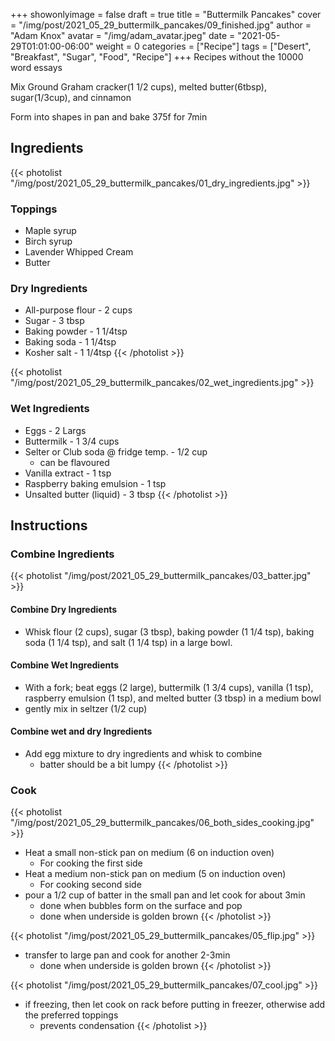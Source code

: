 
+++
showonlyimage = false
draft = true
title = "Buttermilk Pancakes"
cover = "/img/post/2021_05_29_buttermilk_pancakes/09_finished.jpg"
author = "Adam Knox"
avatar = "/img/adam_avatar.jpeg"
date = "2021-05-29T01:01:00-06:00"
weight = 0
categories = ["Recipe"]
tags = ["Desert", "Breakfast", "Sugar", "Food", "Recipe"]
+++
Recipes without the 10000 word essays
<!--more-->



Mix Ground Graham cracker(1 1/2 cups), melted butter(6tbsp), sugar(1/3cup), and cinnamon

Form into shapes in pan and bake 375f for 7min




## Ingredients
{{< photolist "/img/post/2021_05_29_buttermilk_pancakes/01_dry_ingredients.jpg" >}}
### Toppings
* Maple syrup
* Birch syrup
* Lavender Whipped Cream
* Butter

### Dry Ingredients
* All-purpose flour - 2 cups
* Sugar - 3 tbsp
* Baking powder - 1 1/4tsp
* Baking soda - 1 1/4tsp
* Kosher salt - 1 1/4tsp
{{< /photolist >}}

{{< photolist "/img/post/2021_05_29_buttermilk_pancakes/02_wet_ingredients.jpg" >}}
### Wet Ingredients
* Eggs - 2 Largs
* Buttermilk - 1 3/4 cups
* Selter or Club soda @ fridge temp. - 1/2 cup
  * can be flavoured
* Vanilla extract - 1 tsp
* Raspberry baking emulsion - 1 tsp
* Unsalted butter (liquid) - 3 tbsp
{{< /photolist >}}

## Instructions

### Combine Ingredients
{{< photolist "/img/post/2021_05_29_buttermilk_pancakes/03_batter.jpg" >}}
#### Combine Dry Ingredients
* Whisk flour (2 cups), sugar (3 tbsp), baking powder (1 1/4 tsp), baking soda (1 1/4 tsp), and salt (1 1/4 tsp) in a large bowl.

#### Combine Wet Ingredients
* With a fork; beat eggs (2 large), buttermilk (1 3/4 cups), vanilla (1 tsp), raspberry emulsion  (1 tsp), and melted butter (3 tbsp) in a medium bowl
* gently mix in seltzer (1/2 cup)

#### Combine wet and dry Ingredients
* Add egg mixture to dry ingredients and whisk to combine
  * batter should be a bit lumpy
{{< /photolist >}}

### Cook
{{< photolist "/img/post/2021_05_29_buttermilk_pancakes/06_both_sides_cooking.jpg" >}}
* Heat a small non-stick pan on medium (6 on induction oven)
  * For cooking the first side
* Heat a medium non-stick pan on medium (5 on induction oven)
  * For cooking second side
* pour a 1/2 cup of batter in the small pan and let cook for about 3min
  * done when bubbles form on the surface and pop
  * done when underside is golden brown
{{< /photolist >}}

{{< photolist "/img/post/2021_05_29_buttermilk_pancakes/05_flip.jpg" >}}
* transfer to large pan and cook for another 2-3min
  * done when underside is golden brown
{{< /photolist >}}

{{< photolist "/img/post/2021_05_29_buttermilk_pancakes/07_cool.jpg" >}}
* if freezing, then let cook on rack before putting in freezer, otherwise add the preferred toppings
  * prevents condensation
{{< /photolist >}}